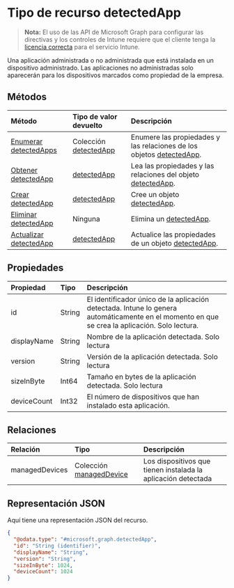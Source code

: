 # <a name="detectedapp-resource-type"></a>Tipo de recurso detectedApp

> **Nota:** El uso de las API de Microsoft Graph para configurar las directivas y los controles de Intune requiere que el cliente tenga la [licencia correcta](https://go.microsoft.com/fwlink/?linkid=839381) para el servicio Intune.

Una aplicación administrada o no administrada que está instalada en un dispositivo administrado. Las aplicaciones no administradas solo aparecerán para los dispositivos marcados como propiedad de la empresa.
## <a name="methods"></a>Métodos
|Método|Tipo de valor devuelto|Descripción|
|:---|:---|:---|
|[Enumerar detectedApps](../api/intune_devices_detectedapp_list.md)|Colección [detectedApp](../resources/intune_devices_detectedapp.md)|Enumere las propiedades y las relaciones de los objetos [detectedApp](../resources/intune_devices_detectedapp.md).|
|[Obtener detectedApp](../api/intune_devices_detectedapp_get.md)|[detectedApp](../resources/intune_devices_detectedapp.md)|Lea las propiedades y las relaciones del objeto [detectedApp](../resources/intune_devices_detectedapp.md).|
|[Crear detectedApp](../api/intune_devices_detectedapp_create.md)|[detectedApp](../resources/intune_devices_detectedapp.md)|Cree un objeto [detectedApp](../resources/intune_devices_detectedapp.md).|
|[Eliminar detectedApp](../api/intune_devices_detectedapp_delete.md)|Ninguna|Elimina un [detectedApp](../resources/intune_devices_detectedapp.md).|
|[Actualizar detectedApp](../api/intune_devices_detectedapp_update.md)|[detectedApp](../resources/intune_devices_detectedapp.md)|Actualice las propiedades de un objeto [detectedApp](../resources/intune_devices_detectedapp.md).|

## <a name="properties"></a>Propiedades
|Propiedad|Tipo|Descripción|
|:---|:---|:---|
|id|String|El identificador único de la aplicación detectada. Intune lo genera automáticamente en el momento en que se crea la aplicación. Solo lectura.|
|displayName|String|Nombre de la aplicación detectada. Solo lectura|
|version|String|Versión de la aplicación detectada. Solo lectura|
|sizeInByte|Int64|Tamaño en bytes de la aplicación detectada. Solo lectura|
|deviceCount|Int32|El número de dispositivos que han instalado esta aplicación.|

## <a name="relationships"></a>Relaciones
|Relación|Tipo|Descripción|
|:---|:---|:---|
|managedDevices|Colección [managedDevice](../resources/intune_devices_manageddevice.md)|Los dispositivos que tienen instalada la aplicación detectada|

## <a name="json-representation"></a>Representación JSON
Aquí tiene una representación JSON del recurso.
<!--{
  "blockType": "resource",
  "baseType": "microsoft.graph.entity",
  "keyProperty": "id",
  "@odata.type": "microsoft.graph.detectedApp"
}-->
``` json
{
  "@odata.type": "#microsoft.graph.detectedApp",
  "id": "String (identifier)",
  "displayName": "String",
  "version": "String",
  "sizeInByte": 1024,
  "deviceCount": 1024
}
```








